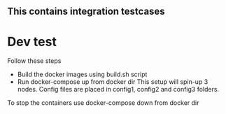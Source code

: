 ## This contains integration testcases

# Dev test
Follow these steps
  * Build the docker images using build.sh script
  * Run docker-compose up from docker dir
This setup will spin-up 3 nodes. Config files are placed in config1, config2 and config3 folders.

To stop the containers use docker-compose down from docker dir
